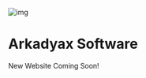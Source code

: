 ![img](http://icons.iconarchive.com/icons/alecive/flatwoken/512/Apps-Terminal-Pc-104-icon.png)
# Arkadyax Software
New Website Coming Soon!
